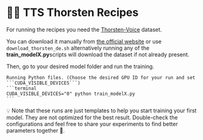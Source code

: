 # 🐸💬 TTS Thorsten Recipes

For running the recipes you need the [Thorsten-Voice](https://github.com/thorstenMueller/Thorsten-Voice) dataset.

You can download it manually from [the official website](https://www.thorsten-voice.de/) or use ```download_thorsten_de.sh``` alternatively running any of the **train_modelX.py**scripts will download the dataset if not already present.

Then, go to your desired model folder and run the training.

    Running Python files. (Choose the desired GPU ID for your run and set ```CUDA_VISIBLE_DEVICES```)
    ```terminal
    CUDA_VISIBLE_DEVICES="0" python train_modelX.py
    ```

💡 Note that these runs are just templates to help you start training your first model. They are not optimized for the best
result. Double-check the configurations and feel free to share your experiments to find better parameters together 💪.
